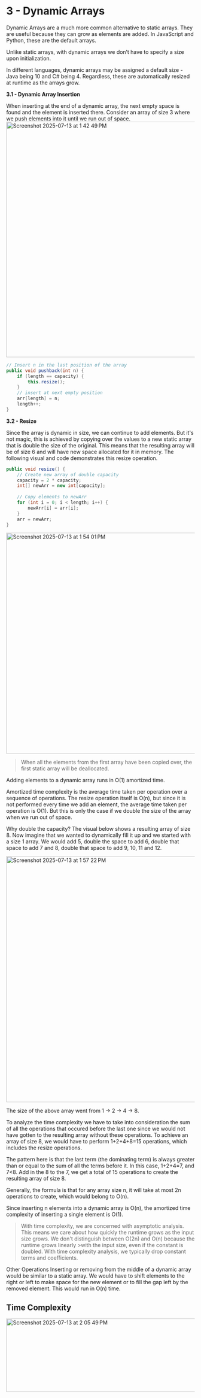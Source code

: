 # 3 - Dynamic Arrays

Dynamic Arrays are a much more common alternative to static arrays. They are useful because they can grow as elements are added. In JavaScript and Python, these are the default arrays.

Unlike static arrays, with dynamic arrays we don’t have to specify a size upon initialization.

In different languages, dynamic arrays may be assigned a default size - Java being 10 and C# being 4. 
Regardless, these are automatically resized at runtime as the arrays grow.

**3.1 - Dynamic Array Insertion**

When inserting at the end of a dynamic array, the next empty space is found and the element is inserted there. 
Consider an array of size 3 where we push elements into it until we run out of space.
<img width="1900" height="629" alt="Screenshot 2025-07-13 at 1 42 49 PM" src="https://github.com/user-attachments/assets/ad4183d7-e31a-4fc0-889a-a2e60b0ed0bd" />

```java
// Insert n in the last position of the array
public void pushback(int n) {
    if (length == capacity) {
        this.resize();
    }
    // insert at next empty position
    arr[length] = n;
    length++;
}
```

**3.2 - Resize**

Since the array is dynamic in size, we can continue to add elements. But it's not magic, this is achieved by copying over the values to a new static array that is double the size of the original. This means that the resulting array will be of size 6 and will have new space allocated for it in memory. The following visual and code demonstrates this resize operation.

```java
public void resize() {
    // Create new array of double capacity
    capacity = 2 * capacity;
    int[] newArr = new int[capacity]; 
    
    // Copy elements to newArr
    for (int i = 0; i < length; i++) {
        newArr[i] = arr[i];
    }
    arr = newArr;
}
```
<img width="1082" height="590" alt="Screenshot 2025-07-13 at 1 54 01 PM" src="https://github.com/user-attachments/assets/b4422aab-099a-41b7-9188-67c174e63160" />

> When all the elements from the first array have been copied over, the first static array will be deallocated.

Adding elements to a dynamic array runs in O(1) amortized time.

Amortized time complexity is the average time taken per operation over a sequence of operations. The resize operation itself is O(n), but since it is not performed every time we add an element, the average time taken per operation is O(1). But this is only the case if we double the size of the array when we run out of space.

Why double the capacity?
The visual below shows a resulting array of size 8. Now imagine that we wanted to dynamically fill it up and we started with a size 1 array. We would add 5, double the space to add 6, double that space to add 7 and 8, double that space to add 9, 10, 11 and 12.

<img width="960" height="657" alt="Screenshot 2025-07-13 at 1 57 22 PM" src="https://github.com/user-attachments/assets/e1665e43-add3-4fc5-b208-54277e57d78d" />

The size of the above array went from 1 -> 2 -> 4 -> 8.

To analyze the time complexity we have to take into consideration the sum of all the operations that occured before the last one since we would not have gotten to the resulting array without these operations. To achieve an array of size 8, we would have to perform 1+2+4+8=15 operations, which includes the resize operations.

The pattern here is that the last term (the dominating term) is always greater than or equal to the sum of all the terms before it. In this case, 1+2+4=7, and 7<8. Add in the 8 to the 7, we get a total of 15 operations to create the resulting array of size 8.

Generally, the formula is that for any array size n, it will take at most 2n operations to create, which would belong to O(n).

Since inserting n elements into a dynamic array is O(n), the amortized time complexity of inserting a single element is O(1).

>With time complexity, we are concerned with asymptotic analysis. This means we care about how quickly the runtime grows as the input size grows. We don't distinguish between O(2n) and O(n) because the runtime grows linearly >with the input size, even if the constant is doubled.
>With time complexity analysis, we typically drop constant terms and coefficients.


Other Operations
Inserting or removing from the middle of a dynamic array would be similar to a static array. We would have to shift elements to the right or left to make space for the new element or to fill the gap left by the removed element. This would run in O(n) time.

## Time Complexity
<img width="1100" height="196" alt="Screenshot 2025-07-13 at 2 05 49 PM" src="https://github.com/user-attachments/assets/57be831f-9908-4b25-b1f6-0f91ab33d418" />





